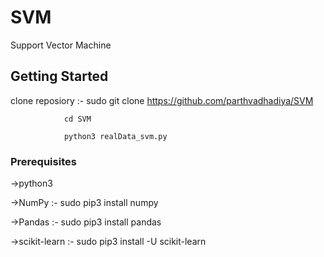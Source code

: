 # SVM
Support Vector Machine

## Getting Started

clone reposiory :- sudo git clone https://github.com/parthvadhadiya/SVM
                
                cd SVM
                
                python3 realData_svm.py
                

### Prerequisites

  ->python3
  
  ->NumPy :- sudo pip3 install numpy
  
  ->Pandas :- sudo pip3 install pandas
  
  ->scikit-learn :- sudo pip3 install -U scikit-learn
  
